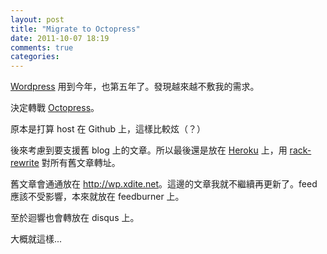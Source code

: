 ```yaml
---
layout: post
title: "Migrate to Octopress"
date: 2011-10-07 18:19
comments: true
categories: 
---
```


[Wordpress](http://wordpress.org/) 用到今年，也第五年了。發現越來越不敷我的需求。

決定轉戰 [Octopress](http://octopress.org/)。

原本是打算 host 在 Github 上，這樣比較炫（？）

後來考慮到要支援舊 blog 上的文章。所以最後還是放在 [Heroku](http://heroku.com) 上，用 [rack-rewrite](https://github.com/jtrupiano/rack-rewrite) 對所有舊文章轉址。

舊文章會通通放在 <http://wp.xdite.net>。這邊的文章我就不繼續再更新了。feed 應該不受影響，本來就放在 feedburner 上。

至於迴響也會轉放在 disqus 上。

大概就這樣...